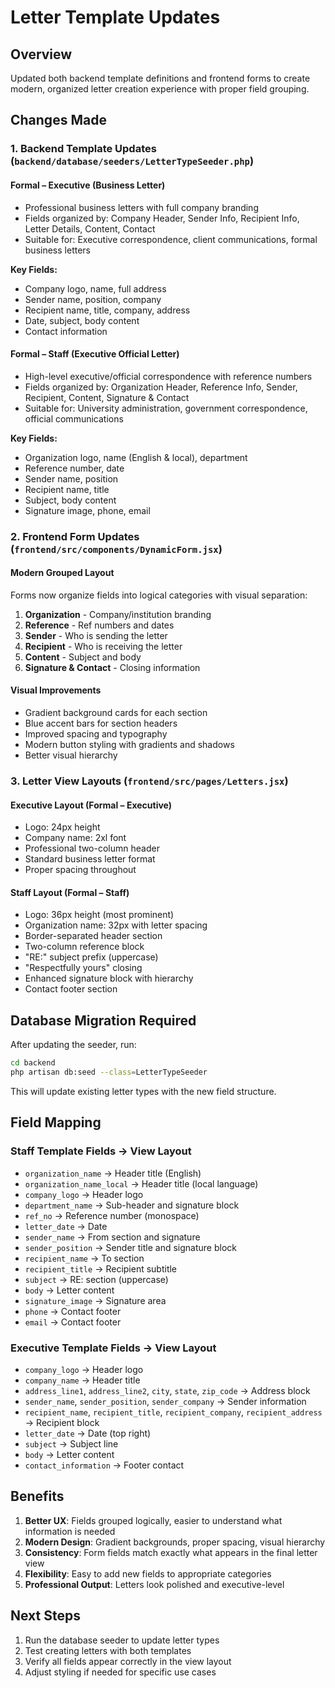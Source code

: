 # Letter Template Updates

## Overview
Updated both backend template definitions and frontend forms to create modern, organized letter creation experience with proper field grouping.

## Changes Made

### 1. Backend Template Updates (`backend/database/seeders/LetterTypeSeeder.php`)

#### **Formal – Executive (Business Letter)**
- Professional business letters with full company branding
- Fields organized by: Company Header, Sender Info, Recipient Info, Letter Details, Content, Contact
- Suitable for: Executive correspondence, client communications, formal business letters

**Key Fields:**
- Company logo, name, full address
- Sender name, position, company
- Recipient name, title, company, address
- Date, subject, body content
- Contact information

#### **Formal – Staff (Executive Official Letter)**
- High-level executive/official correspondence with reference numbers
- Fields organized by: Organization Header, Reference Info, Sender, Recipient, Content, Signature & Contact
- Suitable for: University administration, government correspondence, official communications

**Key Fields:**
- Organization logo, name (English & local), department
- Reference number, date
- Sender name, position
- Recipient name, title
- Subject, body content
- Signature image, phone, email

### 2. Frontend Form Updates (`frontend/src/components/DynamicForm.jsx`)

#### **Modern Grouped Layout**
Forms now organize fields into logical categories with visual separation:

1. **Organization** - Company/institution branding
2. **Reference** - Ref numbers and dates
3. **Sender** - Who is sending the letter
4. **Recipient** - Who is receiving the letter
5. **Content** - Subject and body
6. **Signature & Contact** - Closing information

#### **Visual Improvements**
- Gradient background cards for each section
- Blue accent bars for section headers
- Improved spacing and typography
- Modern button styling with gradients and shadows
- Better visual hierarchy

### 3. Letter View Layouts (`frontend/src/pages/Letters.jsx`)

#### **Executive Layout (Formal – Executive)**
- Logo: 24px height
- Company name: 2xl font
- Professional two-column header
- Standard business letter format
- Proper spacing throughout

#### **Staff Layout (Formal – Staff)**
- Logo: 36px height (most prominent)
- Organization name: 32px with letter spacing
- Border-separated header section
- Two-column reference block
- "RE:" subject prefix (uppercase)
- "Respectfully yours" closing
- Enhanced signature block with hierarchy
- Contact footer section

## Database Migration Required

After updating the seeder, run:

```bash
cd backend
php artisan db:seed --class=LetterTypeSeeder
```

This will update existing letter types with the new field structure.

## Field Mapping

### Staff Template Fields → View Layout
- `organization_name` → Header title (English)
- `organization_name_local` → Header title (local language)
- `company_logo` → Header logo
- `department_name` → Sub-header and signature block
- `ref_no` → Reference number (monospace)
- `letter_date` → Date
- `sender_name` → From section and signature
- `sender_position` → Sender title and signature block
- `recipient_name` → To section
- `recipient_title` → Recipient subtitle
- `subject` → RE: section (uppercase)
- `body` → Letter content
- `signature_image` → Signature area
- `phone` → Contact footer
- `email` → Contact footer

### Executive Template Fields → View Layout
- `company_logo` → Header logo
- `company_name` → Header title
- `address_line1`, `address_line2`, `city`, `state`, `zip_code` → Address block
- `sender_name`, `sender_position`, `sender_company` → Sender information
- `recipient_name`, `recipient_title`, `recipient_company`, `recipient_address` → Recipient block
- `letter_date` → Date (top right)
- `subject` → Subject line
- `body` → Letter content
- `contact_information` → Footer contact

## Benefits

1. **Better UX**: Fields grouped logically, easier to understand what information is needed
2. **Modern Design**: Gradient backgrounds, proper spacing, visual hierarchy
3. **Consistency**: Form fields match exactly what appears in the final letter view
4. **Flexibility**: Easy to add new fields to appropriate categories
5. **Professional Output**: Letters look polished and executive-level

## Next Steps

1. Run the database seeder to update letter types
2. Test creating letters with both templates
3. Verify all fields appear correctly in the view layout
4. Adjust styling if needed for specific use cases
